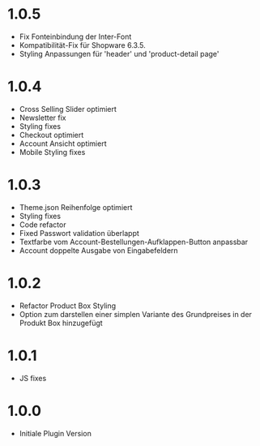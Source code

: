 # 1.0.5
- Fix Fonteinbindung der Inter-Font
- Kompatibilität-Fix für Shopware 6.3.5.
- Styling Anpassungen für 'header' und 'product-detail page'

# 1.0.4
- Cross Selling Slider optimiert
- Newsletter fix
- Styling fixes
- Checkout optimiert
- Account Ansicht optimiert
- Mobile Styling fixes

# 1.0.3
- Theme.json Reihenfolge optimiert
- Styling fixes
- Code refactor
- Fixed Passwort validation überlappt
- Textfarbe vom Account-Bestellungen-Aufklappen-Button anpassbar
- Account doppelte Ausgabe von Eingabefeldern

# 1.0.2
- Refactor Product Box Styling
- Option zum darstellen einer simplen Variante des Grundpreises in der Produkt Box hinzugefügt

# 1.0.1
- JS fixes

# 1.0.0
- Initiale Plugin Version
